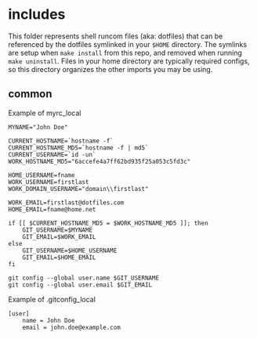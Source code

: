 # includes

This folder represents shell runcom files (aka: dotfiles) that can be referenced
by the dotfiles symlinked in your `$HOME` directory. The symlinks are setup when
`make install` from this repo, and removed when running `make uninstall`. Files
in your home directory are typically required configs, so this directory
organizes the other imports you may be using.

## common

Example of myrc_local

```shell
MYNAME="John Doe"

CURRENT_HOSTNAME=`hostname -f`
CURRENT_HOSTNAME_MD5=`hostname -f | md5`
CURRENT_USERNAME=`id -un`
WORK_HOSTNAME_MD5="6accefe4a7ff62bd935f25a053c5fd3c"

HOME_USERNAME=fname
WORK_USERNAME=firstlast
WORK_DOMAIN_USERNAME="domain\\firstlast"

WORK_EMAIL=firstlast@dotfiles.com
HOME_EMAIL=fname@home.net

if [[ $CURRENT_HOSTNAME_MD5 = $WORK_HOSTNAME_MD5 ]]; then
    GIT_USERNAME=$MYNAME
    GIT_EMAIL=$WORK_EMAIL
else
    GIT_USERNAME=$HOME_USERNAME
    GIT_EMAIL=$HOME_EMAIL
fi

git config --global user.name $GIT_USERNAME
git config --global user.email $GIT_EMAIL
```

Example of .gitconfig_local

```properties
[user]
    name = John Doe
    email = john.doe@example.com
```
